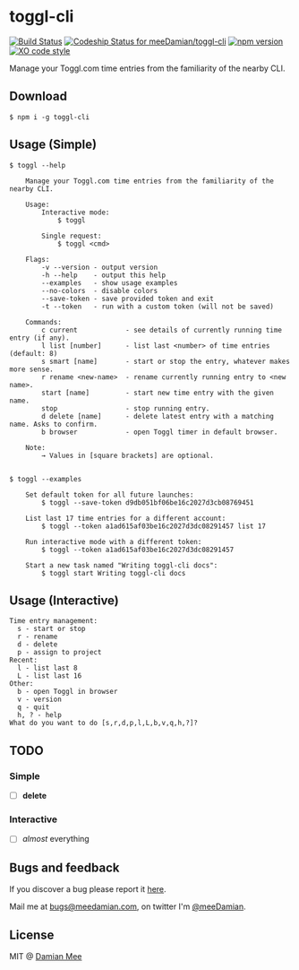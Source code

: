 # toggl-cli
[![Build Status](https://travis-ci.org/meeDamian/toggl-cli.svg?branch=master)](https://travis-ci.org/meeDamian/toggl-cli) [ ![Codeship Status for meeDamian/toggl-cli](https://codeship.com/projects/4651ffa0-ae14-0133-e229-0eeab60c84ba/status?branch=master)](https://codeship.com/projects/132211) [![npm version](https://badge.fury.io/js/toggl-cli.svg)](https://badge.fury.io/js/toggl-cli) [![XO code style](https://img.shields.io/badge/code_style-XO-5ed9c7.svg)](https://github.com/sindresorhus/xo)

Manage your Toggl.com time entries from the familiarity of the nearby CLI.

## Download

```
$ npm i -g toggl-cli
```

## Usage (Simple)

```
$ toggl --help

	Manage your Toggl.com time entries from the familiarity of the nearby CLI.

	Usage:
		Interactive mode:
			$ toggl

		Single request:
			$ toggl <cmd>

	Flags:
		-v --version - output version
		-h --help    - output this help
		--examples   - show usage examples
		--no-colors  - disable colors
		--save-token - save provided token and exit
		-t --token   - run with a custom token (will not be saved)

	Commands:
		c current            - see details of currently running time entry (if any).
		l list [number]      - list last <number> of time entries (default: 8)
		s smart [name]       - start or stop the entry, whatever makes more sense.
		r rename <new-name>  - rename currently running entry to <new name>.
		start [name]         - start new time entry with the given name.
		stop                 - stop running entry.
		d delete [name]      - delete latest entry with a matching name. Asks to confirm.
		b browser            - open Toggl timer in default browser.

	Note:
		→ Values in [square brackets] are optional.


$ toggl --examples

	Set default token for all future launches:
		$ toggl --save-token d9db051bf06be16c2027d3cb08769451

	List last 17 time entries for a different account:
		$ toggl --token a1ad615af03be16c2027d3dc08291457 list 17

	Run interactive mode with a different token:
		$ toggl --token a1ad615af03be16c2027d3dc08291457

	Start a new task named "Writing toggl-cli docs":
		$ toggl start Writing toggl-cli docs
```

## Usage (Interactive)

```
Time entry management:
  s - start or stop
  r - rename
  d - delete
  p - assign to project
Recent:
  l - list last 8
  L - list last 16
Other:
  b - open Toggl in browser
  v - version
  q - quit
  h, ? - help
What do you want to do [s,r,d,p,l,L,b,v,q,h,?]?
```

## TODO

### Simple
- [ ] **delete**

### Interactive

- [ ] _almost_ everything


## Bugs and feedback

If you discover a bug please report it [here](https://github.com/meeDamian/toggl-cli/issues/new).

Mail me at bugs@meedamian.com, on twitter I'm [@meeDamian](http://twitter.com/meedamian).


## License

MIT @ [Damian Mee](https://meedamian.com)

